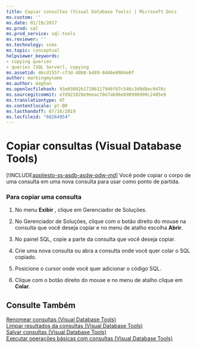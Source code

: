 ```yaml
---
title: Copiar consultas (Visual Database Tools) | Microsoft Docs
ms.custom: ''
ms.date: 01/19/2017
ms.prod: sql
ms.prod_service: sql-tools
ms.reviewer: ''
ms.technology: ssms
ms.topic: conceptual
helpviewer_keywords:
- copying queries
- queries [SQL Server], copying
ms.assetid: 46cd1557-cf3d-40b8-b489-8446e0984e0f
author: markingmyname
ms.author: maghan
ms.openlocfilehash: 93e03092b17206117946f87c546c3d9d8ec9476c
ms.sourcegitcommit: e7d921828e9eeac78e7ab96eb90996990c2405e9
ms.translationtype: HT
ms.contentlocale: pt-BR
ms.lasthandoff: 07/16/2019
ms.locfileid: "68264954"
---
```

# <a name="copy-queries-visual-database-tools"></a>Copiar consultas (Visual Database Tools)
[!INCLUDE[appliesto-ss-asdb-asdw-pdw-md](../../includes/appliesto-ss-asdb-asdw-pdw-md.md)]
Você pode copiar o corpo de uma consulta em uma nova consulta para usar como ponto de partida.  
  
### <a name="to-copy-a-query"></a>Para copiar uma consulta  
  
1.  No menu **Exibir** , clique em Gerenciador de Soluções.  
  
2.  No Gerenciador de Soluções, clique com o botão direito do mouse na consulta que você deseja copiar e no menu de atalho escolha **Abrir**.  
  
3.  No painel SQL, copie a parte da consulta que você deseja copiar.  
  
4.  Crie uma nova consulta ou abra a consulta onde você quer colar o SQL copiado.  
  
5.  Posicione o cursor onde você quer adicionar o código SQL.  
  
6.  Clique com o botão direito do mouse e no menu de atalho clique em **Colar**.  
  
## <a name="see-also"></a>Consulte Também  
[Renomear consultas &#40;Visual Database Tools&#41;](../../ssms/visual-db-tools/rename-queries-visual-database-tools.md)  
[Limpar resultados da consultas &#40;Visual Database Tools&#41;](../../ssms/visual-db-tools/clear-query-results-visual-database-tools.md)  
[Salvar consultas &#40;Visual Database Tools&#41;](../../ssms/visual-db-tools/save-queries-visual-database-tools.md)  
[Executar operações básicas com consultas &#40;Visual Database Tools&#41;](../../ssms/visual-db-tools/perform-basic-operations-with-queries-visual-database-tools.md)  
  
